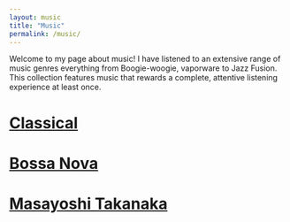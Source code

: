 ```yaml
---
layout: music
title: "Music"
permalink: /music/
---
```


Welcome to my page about music! I have listened to an extensive range of music genres everything from Boogie-woogie, vaporware to Jazz Fusion. This collection features music that rewards a complete, attentive listening experience at least once.

# [Classical](/classical/)

# [Bossa Nova](/bossanova/)

# [Masayoshi Takanaka](/masayoshi/)